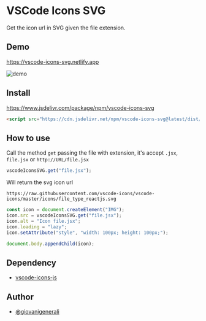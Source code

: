 # VSCode Icons SVG

Get the icon url in SVG given the file extension.

## Demo

https://vscode-icons-svg.netlify.app

![demo](https://user-images.githubusercontent.com/41435/91000932-bd333800-e5a0-11ea-90e4-613b7be88bc8.png)

## Install

https://www.jsdelivr.com/package/npm/vscode-icons-svg

```html
<script src="https://cdn.jsdelivr.net/npm/vscode-icons-svg@latest/dist/vscode-icons-svg.min.js"></script>
```

## How to use

Call the method ```get``` passing the file with extension, it's accept ```.jsx```, ```file.jsx``` or ```http://URL/file.jsx```
```js
vscodeIconsSVG.get("file.jsx");
```
Will return the svg icon url
```
https://raw.githubusercontent.com/vscode-icons/vscode-icons/master/icons/file_type_reactjs.svg
```


```js
const icon = document.createElement("IMG");
icon.src = vscodeIconsSVG.get("file.jsx");
icon.alt = "Icon file.jsx";
icon.loading = "lazy";
icon.setAttribute("style", "width: 100px; height: 100px;");

document.body.appendChild(icon);
```

## Dependency

- [vscode-icons-js](https://github.com/dderevjanik/vscode-icons-js)

## Author

- [@giovanigenerali](https://github.com/giovanigenerali)

